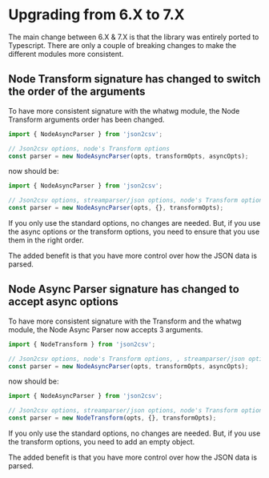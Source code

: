# Upgrading from 6.X to 7.X

The main change between 6.X & 7.X is that the library was entirely ported to Typescript.
There are only a couple of breaking changes to make the different modules more consistent.

## Node Transform signature has changed to switch the order of the arguments

To have more consistent signature with the whatwg module, the Node Transform arguments order has been changed.

```js
import { NodeAsyncParser } from 'json2csv';

// Json2csv options, node's Transform options
const parser = new NodeAsyncParser(opts, transformOpts, asyncOpts);
```

now should be:

```js
import { NodeAsyncParser } from 'json2csv';

// Json2csv options, streamparser/json options, node's Transform options
const parser = new NodeAsyncParser(opts, {}, transformOpts);
```

If you only use the standard options, no changes are needed.
But, if you use the async options or the transform options, you need to ensure that you use them in the right order.

The added benefit is that you have more control over how the JSON data is parsed.

## Node Async Parser signature has changed to accept async options

To have more consistent signature with the Transform and the whatwg module, the Node Async Parser now accepts 3 arguments.

```js
import { NodeTransform } from 'json2csv';

// Json2csv options, node's Transform options, , streamparser/json options
const parser = new NodeAsyncParser(opts, transformOpts, asyncOpts);
```

now should be:

```js
import { NodeAsyncParser } from 'json2csv';

// Json2csv options, streamparser/json options, node's Transform options
const parser = new NodeTransform(opts, {}, transformOpts);
```

If you only use the standard options, no changes are needed.
But, if you use the transform options, you need to add an empty object.

The added benefit is that you have more control over how the JSON data is parsed.
